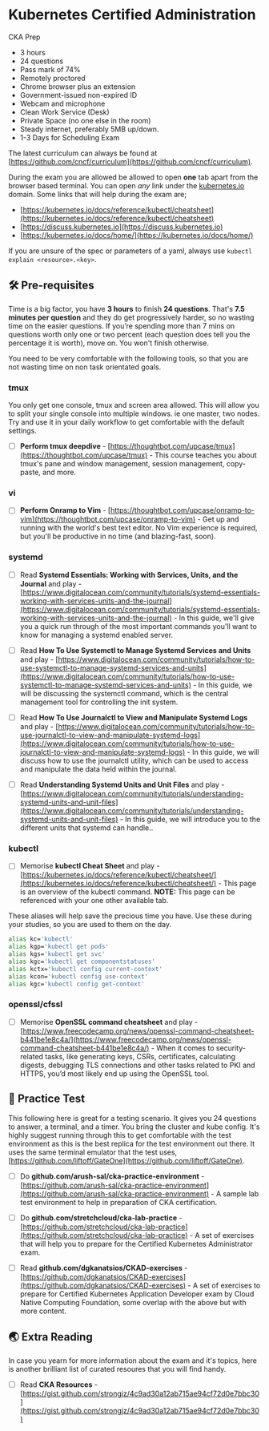 # Kubernetes Certified Administration
CKA Prep

* 3 hours
* 24 questions
* Pass mark of 74%
* Remotely proctored
* Chrome browser plus an extension
* Government-issued non-expired ID
* Webcam and microphone
* Clean Work Service (Desk)
* Private Space (no one else in the room)
* Steady internet, preferably 5MB up/down.
* 1-3 Days for Scheduling Exam

The latest curriculum can always be found at [https://github.com/cncf/curriculum](https://github.com/cncf/curriculum).

During the exam you are allowed be allowed to open **one** tab apart from the browser based terminal. You can open _any_ link under the [kubernetes.io](kubernetes.io) domain. Some links that will help during the exam are;

* [https://kubernetes.io/docs/reference/kubectl/cheatsheet](https://kubernetes.io/docs/reference/kubectl/cheatsheet)
* [https://discuss.kubernetes.io](https://discuss.kubernetes.io)
* [https://kubernetes.io/docs/home/](https://kubernetes.io/docs/home/)

If you are unsure of the spec or parameters of a yaml, always use `kubectl explain <resource>.<key>`.

## 🛠 Pre-requisites

Time is a big factor, you have **3 hours** to finish **24 questions**. That's **7.5 minutes per question** and they do get progressively harder, so no wasting time on the easier questions. If you’re spending more than 7 mins on questions worth only one or two percent (each question does tell you the percentage it is worth), move on. You won't finish otherwise.

You need to be very comfortable with the following tools, so that you are not wasting time on non task orientated goals.

### tmux

You only get one console, tmux and screen area allowed. This will allow you to split your single console into multiple windows. ie one master, two nodes. Try and use it in your daily workflow to get comfortable with the default settings.

- [ ] **Perform tmux deepdive** - [https://thoughtbot.com/upcase/tmux](https://thoughtbot.com/upcase/tmux) - This course teaches you about tmux's pane and window management, session management, copy-paste, and more. 

### vi

- [ ] **Perform Onramp to Vim** - [https://thoughtbot.com/upcase/onramp-to-vim](https://thoughtbot.com/upcase/onramp-to-vim) - Get up and running with the world's best text editor. No Vim experience is required, but you'll be productive in no time (and blazing-fast, soon).

### systemd

- [ ] Read **Systemd Essentials: Working with Services, Units, and the Journal** and play - [https://www.digitalocean.com/community/tutorials/systemd-essentials-working-with-services-units-and-the-journal](https://www.digitalocean.com/community/tutorials/systemd-essentials-working-with-services-units-and-the-journal) - In this guide, we'll give you a quick run through of the most important commands you'll want to know for managing a systemd enabled server.

- [ ] Read **How To Use Systemctl to Manage Systemd Services and Units** and play - [https://www.digitalocean.com/community/tutorials/how-to-use-systemctl-to-manage-systemd-services-and-units](https://www.digitalocean.com/community/tutorials/how-to-use-systemctl-to-manage-systemd-services-and-units) - In this guide, we will be discussing the systemctl command, which is the central management tool for controlling the init system.

- [ ] Read **How To Use Journalctl to View and Manipulate Systemd Logs** and play - [https://www.digitalocean.com/community/tutorials/how-to-use-journalctl-to-view-and-manipulate-systemd-logs](https://www.digitalocean.com/community/tutorials/how-to-use-journalctl-to-view-and-manipulate-systemd-logs) - In this guide, we will discuss how to use the journalctl utility, which can be used to access and manipulate the data held within the journal.

- [ ] Read **Understanding Systemd Units and Unit Files** and play - [https://www.digitalocean.com/community/tutorials/understanding-systemd-units-and-unit-files](https://www.digitalocean.com/community/tutorials/understanding-systemd-units-and-unit-files) - In this guide, we will introduce you to the different units that systemd can handle..

### kubectl

- [ ] Memorise **kubectl Cheat Sheet** and play - [https://kubernetes.io/docs/reference/kubectl/cheatsheet/](https://kubernetes.io/docs/reference/kubectl/cheatsheet/) - This page is an overview of the kubectl command. **NOTE:** This page can be referenced with your one other available tab.

These aliases will help save the precious time you have. Use these during your studies, so you are used to them on the day.

```sh
alias kc='kubectl'
alias kgp='kubectl get pods'
alias kgs='kubectl get svc'
alias kgc='kubectl get componentstatuses'
alias kctx='kubectl config current-context'
alias kcon='kubectl config use-context'
alias kgc='kubectl config get-context'
```

### openssl/cfssl

- [ ] Memorise **OpenSSL command cheatsheet** and play - [https://www.freecodecamp.org/news/openssl-command-cheatsheet-b441be1e8c4a/](https://www.freecodecamp.org/news/openssl-command-cheatsheet-b441be1e8c4a/) - When it comes to security-related tasks, like generating keys, CSRs, certificates, calculating digests, debugging TLS connections and other tasks related to PKI and HTTPS, you’d most likely end up using the OpenSSL tool.


## 🎯 Practice Test

This following here is great for a testing scenario. It gives you 24 questions to answer, a terminal, and a timer. You bring the cluster and kube config. It's highly suggest running through this to get comfortable with the test environment as this is the best replica for the test environment out there. It uses the same terminal emulator that the test uses, [https://github.com/liftoff/GateOne](https://github.com/liftoff/GateOne).

- [ ] Do **github.com/arush-sal/cka-practice-environment** - [https://github.com/arush-sal/cka-practice-environment](https://github.com/arush-sal/cka-practice-environment) - A sample lab test environment to help in preparation of CKA certification.

- [ ] Do **github.com/stretchcloud/cka-lab-practice** - [https://github.com/stretchcloud/cka-lab-practice](https://github.com/stretchcloud/cka-lab-practice) - A set of exercises that will help you to prepare for the Certified Kubernetes Administrator exam.

- [ ] Read **github.com/dgkanatsios/CKAD-exercises** - [https://github.com/dgkanatsios/CKAD-exercises](https://github.com/dgkanatsios/CKAD-exercises) - A set of exercises to prepare for Certified Kubernetes Application Developer exam by Cloud Native Computing Foundation, some overlap with the above but with more content.

## 🌏 Extra Reading

In case you yearn for more information about the exam and it's topics, here is another brilliant list of curated resoures that you will find handy.

- [ ] Read **CKA Resources** - [https://gist.github.com/strongjz/4c9ad30a12ab715ae94cf72d0e7bbc30](https://gist.github.com/strongjz/4c9ad30a12ab715ae94cf72d0e7bbc30)
